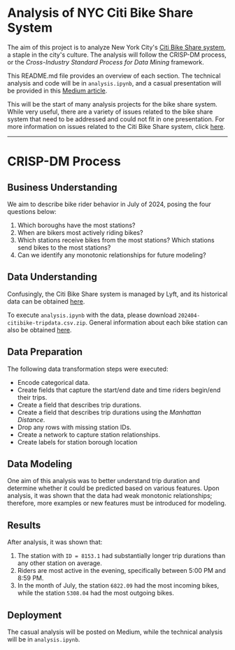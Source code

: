 # Analysis of NYC Citi Bike Share System

The aim of this project is to analyze New York City's [Citi Bike Share system](https://citibikenyc.com/), a staple in the city's culture. The analysis will follow the CRISP-DM process, or the _Cross-Industry Standard Process for Data Mining_ framework.

This README.md file provides an overview of each section. The technical analysis and code will be in `analysis.ipynb`, and a casual presentation will be provided in this [Medium article]().

This will be the start of many analysis projects for the bike share system. While very useful, there are a variety of issues related to the bike share system that need to be addressed and could not fit in one presentation. For more information on issues related to the Citi Bike Share system, click [here](https://comptroller.nyc.gov/reports/riding-forward-overhauling-citi-bikes-contract-for-better-more-equitable-service/).

---

# CRISP-DM Process

## Business Understanding
We aim to describe bike rider behavior in July of 2024, posing the four questions below:

1. Which boroughs have the most stations?
2. When are bikers most actively riding bikes?
3. Which stations receive bikes from the most stations? Which stations send bikes to the most stations?
4. Can we identify any monotonic relationships for future modeling?

## Data Understanding
Confusingly, the Citi Bike Share system is managed by Lyft, and its historical data can be obtained [here](https://s3.amazonaws.com/tripdata/index.html).

To execute `analysis.ipynb` with the data, please download `202404-citibike-tripdata.csv.zip`. General information about each bike station can also be obtained [here](https://gbfs.lyft.com/gbfs/2.3/bkn/en/station_information.json).

## Data Preparation
The following data transformation steps were executed:

- Encode categorical data.
- Create fields that capture the start/end date and time riders begin/end their trips.
- Create a field that describes trip durations.
- Create a field that describes trip durations using the _Manhattan Distance_.
- Drop any rows with missing station IDs.
- Create a network to capture station relationships.
- Create labels for station borough location

## Data Modeling
One aim of this analysis was to better understand trip duration and determine whether it could be predicted based on various features. Upon analysis, it was shown that the data had weak monotonic relationships; therefore, more examples or new features must be introduced for modeling.

## Results
After analysis, it was shown that:

1. The station with `ID = 8153.1` had substantially longer trip durations than any other station on average.
2. Riders are most active in the evening, specifically between 5:00 PM and 8:59 PM.
3. In the month of July, the station `6822.09` had the most incoming bikes, while the station `5308.04` had the most outgoing bikes.

## Deployment
The casual analysis will be posted on Medium, while the technical analysis will be in `analysis.ipynb`.
